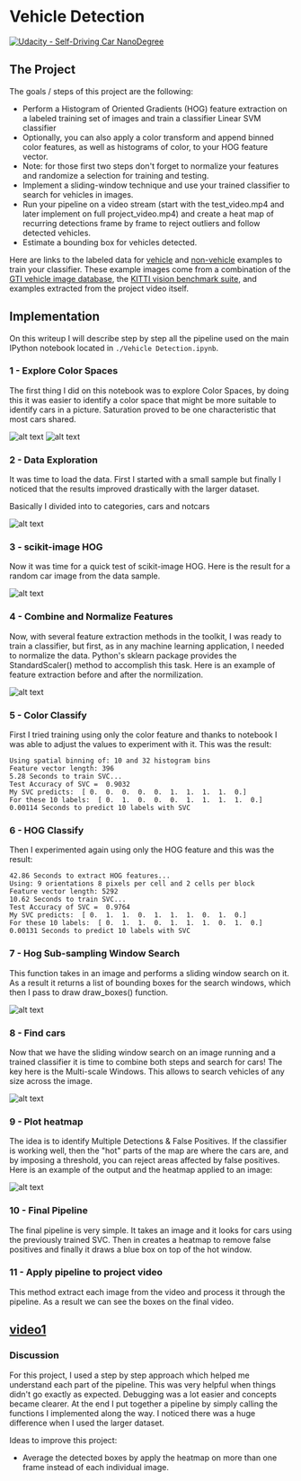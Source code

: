 # Vehicle Detection
[![Udacity - Self-Driving Car NanoDegree](https://s3.amazonaws.com/udacity-sdc/github/shield-carnd.svg)](http://www.udacity.com/drive)

The Project
---

The goals / steps of this project are the following:

* Perform a Histogram of Oriented Gradients (HOG) feature extraction on a labeled training set of images and train a classifier Linear SVM classifier
* Optionally, you can also apply a color transform and append binned color features, as well as histograms of color, to your HOG feature vector.
* Note: for those first two steps don't forget to normalize your features and randomize a selection for training and testing.
* Implement a sliding-window technique and use your trained classifier to search for vehicles in images.
* Run your pipeline on a video stream (start with the test_video.mp4 and later implement on full project_video.mp4) and create a heat map of recurring detections frame by frame to reject outliers and follow detected vehicles.
* Estimate a bounding box for vehicles detected.

Here are links to the labeled data for [vehicle](https://s3.amazonaws.com/udacity-sdc/Vehicle_Tracking/vehicles.zip) and [non-vehicle](https://s3.amazonaws.com/udacity-sdc/Vehicle_Tracking/non-vehicles.zip) examples to train your classifier.  These example images come from a combination of the [GTI vehicle image database](http://www.gti.ssr.upm.es/data/Vehicle_database.html), the [KITTI vision benchmark suite](http://www.cvlibs.net/datasets/kitti/), and examples extracted from the project video itself.

[//]: # (Image References)
[image1]: ./examples/color_spaces1.png
[image2]: ./examples/color_spaces2.png
[image3]: ./examples/data.png
[image4]: ./examples/hog.png
[image5]: ./examples/combine.png
[image6]: ./examples/windowsearch.png
[image7]: ./examples/findcars.png
[image8]: ./examples/heatmap.png
[video1]: ./project_video_result.mp4

## Implementation

On this writeup I will describe step by step all the pipeline used on the main IPython notebook located in `./Vehicle Detection.ipynb`.

### 1 - Explore Color Spaces

The first thing I did on this notebook was to explore Color Spaces, by doing this it was easier to identify a color space that might be more suitable to identify cars in a picture. Saturation proved to be one characteristic that most cars shared.

![alt text][image1]
![alt text][image2]

### 2 - Data Exploration

It was time to load the data. First I started with a small sample but finally I noticed that the results improved drastically with the larger dataset.

Basically I divided into to categories, cars and notcars

![alt text][image3]

### 3 - scikit-image HOG

Now it was time for a quick test of scikit-image HOG. Here is the result for a random car image from the data sample.

![alt text][image4]

### 4 - Combine and Normalize Features

Now, with several feature extraction methods in the toolkit, I was ready to train a classifier, but first, as in any machine learning application, I needed to normalize the data. Python's sklearn package provides the StandardScaler() method to accomplish this task. Here is an example of feature extraction before and after the normilization.

![alt text][image5]

### 5 - Color Classify
First I tried training using only the color feature and thanks to notebook I was able to adjust the values to experiment with it. This was the result:

```
Using spatial binning of: 10 and 32 histogram bins
Feature vector length: 396
5.28 Seconds to train SVC...
Test Accuracy of SVC =  0.9032
My SVC predicts:  [ 0.  0.  0.  0.  0.  1.  1.  1.  1.  0.]
For these 10 labels:  [ 0.  1.  0.  0.  0.  1.  1.  1.  1.  0.]
0.00114 Seconds to predict 10 labels with SVC
```

### 6 - HOG Classify
Then I experimented again using only the HOG feature and this was the result:

```
42.86 Seconds to extract HOG features...
Using: 9 orientations 8 pixels per cell and 2 cells per block
Feature vector length: 5292
10.62 Seconds to train SVC...
Test Accuracy of SVC =  0.9764
My SVC predicts:  [ 0.  1.  1.  0.  1.  1.  1.  0.  1.  0.]
For these 10 labels:  [ 0.  1.  1.  0.  1.  1.  1.  0.  1.  0.]
0.00131 Seconds to predict 10 labels with SVC
```

### 7 - Hog Sub-sampling Window Search
This function takes in an image and performs a sliding window search on it. As a result it returns a list of bounding boxes for the search windows, which then I pass to draw draw_boxes() function.

![alt text][image6]

### 8 - Find cars
Now that we have the sliding window search on an image running and a trained classifier  it is time to combine both steps and search for cars!
The key here is the Multi-scale Windows. This allows to search vehicles of any size across the image.

![alt text][image7]

### 9 - Plot heatmap
The idea is to identify Multiple Detections & False Positives.
If the classifier is working well, then the "hot" parts of the map are where the cars are, and by imposing a threshold, you can reject areas affected by false positives.
Here is an example of the output and the heatmap applied to an image:

![alt text][image8]

### 10 - Final Pipeline
The final pipeline is very simple. It takes an image and it looks for cars using the previously trained SVC. Then in creates a heatmap to remove false positives and finally it draws a blue box on top of the hot window.

### 11 - Apply pipeline to project video
This method extract each image from the video and process it through the pipeline. As a result we can see the boxes on the final video.

[video1]
---

### Discussion

For this project, I used a step by step approach which helped me understand each part of the pipeline. This was very helpful when things didn't go exactly as expected. Debugging was a lot easier and concepts became clearer. At the end I put together a pipeline by simply calling the functions I implemented along the way.
I noticed there was a huge difference when I used the larger dataset.

Ideas to improve this project:
* Average the detected boxes by apply the heatmap on more than one frame instead of each individual image.
